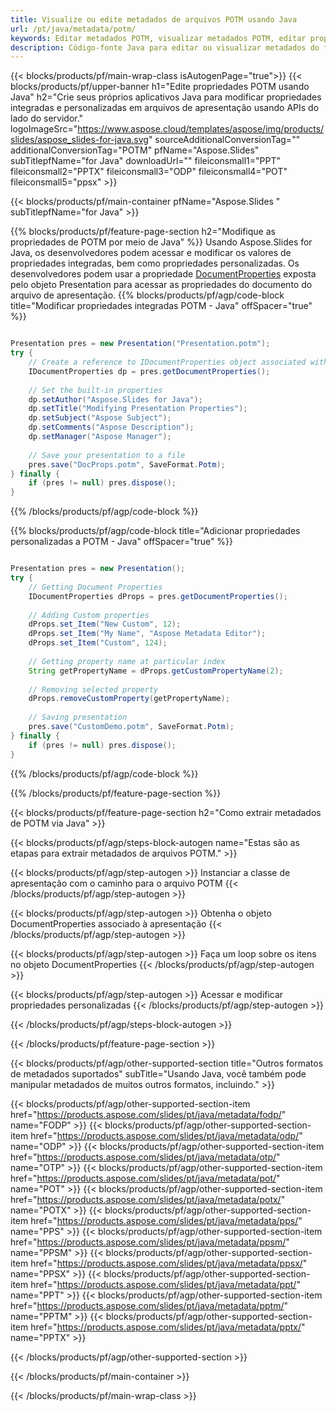 ```yaml
---
title: Visualize ou edite metadados de arquivos POTM usando Java
url: /pt/java/metadata/potm/
keywords: Editar metadados POTM, visualizar metadados POTM, editar propriedades POTM, visualizar propriedades POTM
description: Código-fonte Java para editar ou visualizar metadados do formato POTM.
---
```


{{< blocks/products/pf/main-wrap-class isAutogenPage="true">}}
{{< blocks/products/pf/upper-banner h1="Edite propriedades POTM usando Java" h2="Crie seus próprios aplicativos Java para modificar propriedades integradas e personalizadas em arquivos de apresentação usando APIs do lado do servidor." logoImageSrc="https://www.aspose.cloud/templates/aspose/img/products/slides/aspose_slides-for-java.svg" sourceAdditionalConversionTag="" additionalConversionTag="POTM" pfName="Aspose.Slides" subTitlepfName="for Java" downloadUrl="" fileiconsmall1="PPT" fileiconsmall2="PPTX" fileiconsmall3="ODP" fileiconsmall4="POT" fileiconsmall5="ppsx" >}}

{{< blocks/products/pf/main-container pfName="Aspose.Slides " subTitlepfName="for Java" >}}

{{% blocks/products/pf/feature-page-section  h2="Modifique as propriedades de POTM por meio de Java" %}}
Usando Aspose.Slides for Java, os desenvolvedores podem acessar e modificar os valores de propriedades integradas, bem como propriedades personalizadas. Os desenvolvedores podem usar a propriedade [DocumentProperties](https://reference.aspose.com/slides/java/com.aspose.slides/documentproperties/) exposta pelo objeto Presentation para acessar as propriedades do documento do arquivo de apresentação.
{{% blocks/products/pf/agp/code-block title="Modificar propriedades integradas POTM - Java" offSpacer="true" %}}

```java

Presentation pres = new Presentation("Presentation.potm");
try {
    // Create a reference to IDocumentProperties object associated with Presentation
    IDocumentProperties dp = pres.getDocumentProperties();
    
    // Set the built-in properties
    dp.setAuthor("Aspose.Slides for Java");
    dp.setTitle("Modifying Presentation Properties");
    dp.setSubject("Aspose Subject");
    dp.setComments("Aspose Description");
    dp.setManager("Aspose Manager");
    
    // Save your presentation to a file
    pres.save("DocProps.potm", SaveFormat.Potm);
} finally {
    if (pres != null) pres.dispose();
}
```

{{% /blocks/products/pf/agp/code-block %}}

{{% blocks/products/pf/agp/code-block title="Adicionar propriedades personalizadas a POTM - Java" offSpacer="true" %}}

```java

Presentation pres = new Presentation();
try {
    // Getting Document Properties
    IDocumentProperties dProps = pres.getDocumentProperties();
    
    // Adding Custom properties
    dProps.set_Item("New Custom", 12);
    dProps.set_Item("My Name", "Aspose Metadata Editor");
    dProps.set_Item("Custom", 124);
    
    // Getting property name at particular index
    String getPropertyName = dProps.getCustomPropertyName(2);
    
    // Removing selected property
    dProps.removeCustomProperty(getPropertyName);
    
    // Saving presentation
    pres.save("CustomDemo.potm", SaveFormat.Potm);
} finally {
    if (pres != null) pres.dispose();
}
```

{{% /blocks/products/pf/agp/code-block %}}

{{% /blocks/products/pf/feature-page-section %}}

{{< blocks/products/pf/feature-page-section  h2="Como extrair metadados de POTM via Java" >}}

{{< blocks/products/pf/agp/steps-block-autogen name="Estas são as etapas para extrair metadados de arquivos POTM." >}}

{{< blocks/products/pf/agp/step-autogen >}}
Instanciar a classe de apresentação com o caminho para o arquivo POTM
{{< /blocks/products/pf/agp/step-autogen >}}

{{< blocks/products/pf/agp/step-autogen >}}
Obtenha o objeto DocumentProperties associado à apresentação
{{< /blocks/products/pf/agp/step-autogen >}}

{{< blocks/products/pf/agp/step-autogen >}}
Faça um loop sobre os itens no objeto DocumentProperties
{{< /blocks/products/pf/agp/step-autogen >}}

{{< blocks/products/pf/agp/step-autogen >}}
Acessar e modificar propriedades personalizadas
{{< /blocks/products/pf/agp/step-autogen >}}

{{< /blocks/products/pf/agp/steps-block-autogen >}}

{{< /blocks/products/pf/feature-page-section >}}

{{< blocks/products/pf/agp/other-supported-section title="Outros formatos de metadados suportados" subTitle="Usando Java, você também pode manipular metadados de muitos outros formatos, incluindo." >}}

{{< blocks/products/pf/agp/other-supported-section-item href="https://products.aspose.com/slides/pt/java/metadata/fodp/" name="FODP" >}}
{{< blocks/products/pf/agp/other-supported-section-item href="https://products.aspose.com/slides/pt/java/metadata/odp/" name="ODP" >}}
{{< blocks/products/pf/agp/other-supported-section-item href="https://products.aspose.com/slides/pt/java/metadata/otp/" name="OTP" >}}
{{< blocks/products/pf/agp/other-supported-section-item href="https://products.aspose.com/slides/pt/java/metadata/pot/" name="POT" >}}
{{< blocks/products/pf/agp/other-supported-section-item href="https://products.aspose.com/slides/pt/java/metadata/potx/" name="POTX" >}}
{{< blocks/products/pf/agp/other-supported-section-item href="https://products.aspose.com/slides/pt/java/metadata/pps/" name="PPS" >}}
{{< blocks/products/pf/agp/other-supported-section-item href="https://products.aspose.com/slides/pt/java/metadata/ppsm/" name="PPSM" >}}
{{< blocks/products/pf/agp/other-supported-section-item href="https://products.aspose.com/slides/pt/java/metadata/ppsx/" name="PPSX" >}}
{{< blocks/products/pf/agp/other-supported-section-item href="https://products.aspose.com/slides/pt/java/metadata/ppt/" name="PPT" >}}
{{< blocks/products/pf/agp/other-supported-section-item href="https://products.aspose.com/slides/pt/java/metadata/pptm/" name="PPTM" >}}
{{< blocks/products/pf/agp/other-supported-section-item href="https://products.aspose.com/slides/pt/java/metadata/pptx/" name="PPTX" >}}


{{< /blocks/products/pf/agp/other-supported-section >}}

{{< /blocks/products/pf/main-container >}}
    
{{< /blocks/products/pf/main-wrap-class >}}